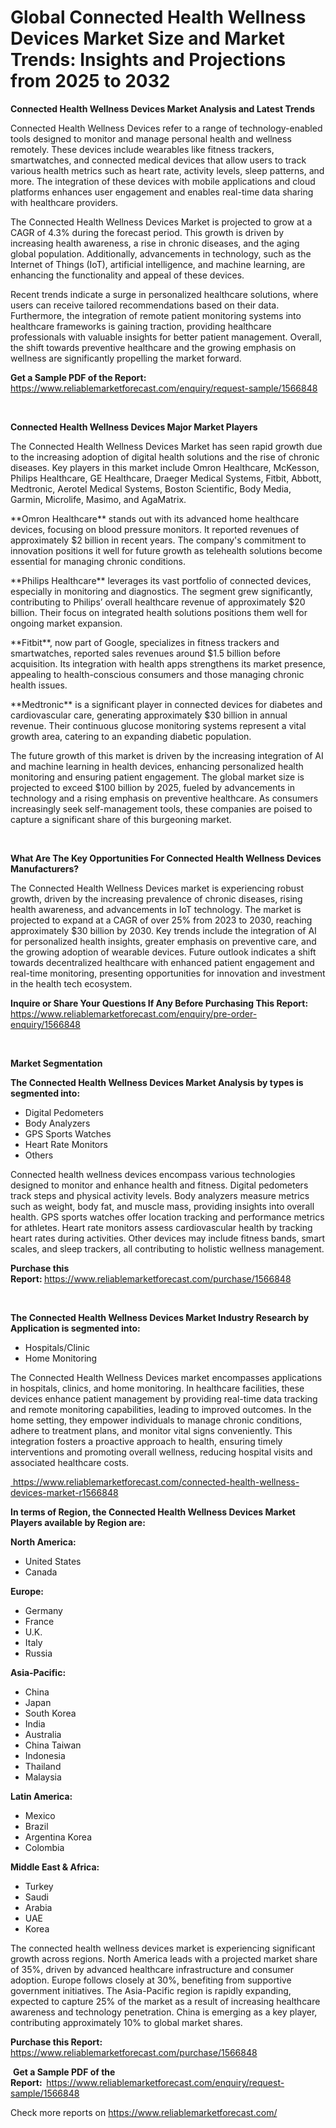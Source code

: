 <p><h1>Global Connected Health Wellness Devices Market Size and Market Trends: Insights and Projections from 2025 to 2032</h1></p><p><strong>Connected Health Wellness Devices Market Analysis and Latest Trends</strong></p>
<p><p>Connected Health Wellness Devices refer to a range of technology-enabled tools designed to monitor and manage personal health and wellness remotely. These devices include wearables like fitness trackers, smartwatches, and connected medical devices that allow users to track various health metrics such as heart rate, activity levels, sleep patterns, and more. The integration of these devices with mobile applications and cloud platforms enhances user engagement and enables real-time data sharing with healthcare providers.</p><p>The Connected Health Wellness Devices Market is projected to grow at a CAGR of 4.3% during the forecast period. This growth is driven by increasing health awareness, a rise in chronic diseases, and the aging global population. Additionally, advancements in technology, such as the Internet of Things (IoT), artificial intelligence, and machine learning, are enhancing the functionality and appeal of these devices.</p><p>Recent trends indicate a surge in personalized healthcare solutions, where users can receive tailored recommendations based on their data. Furthermore, the integration of remote patient monitoring systems into healthcare frameworks is gaining traction, providing healthcare professionals with valuable insights for better patient management. Overall, the shift towards preventive healthcare and the growing emphasis on wellness are significantly propelling the market forward.</p></p>
<p><strong>Get a Sample PDF of the Report:&nbsp;</strong> <a href="https://www.reliablemarketforecast.com/enquiry/request-sample/1566848?utm_campaign=3081&utm_medium=2&utm_source=Github&utm_content=ia&utm_term=22032025&utm_id=connected-health-wellness-devices">https://www.reliablemarketforecast.com/enquiry/request-sample/1566848</a></p>
<p>&nbsp;</p>
<p><strong>Connected Health Wellness Devices Major Market Players</strong></p>
<p><p>The Connected Health Wellness Devices Market has seen rapid growth due to the increasing adoption of digital health solutions and the rise of chronic diseases. Key players in this market include Omron Healthcare, McKesson, Philips Healthcare, GE Healthcare, Draeger Medical Systems, Fitbit, Abbott, Medtronic, Aerotel Medical Systems, Boston Scientific, Body Media, Garmin, Microlife, Masimo, and AgaMatrix.</p><p>**Omron Healthcare** stands out with its advanced home healthcare devices, focusing on blood pressure monitors. It reported revenues of approximately $2 billion in recent years. The company's commitment to innovation positions it well for future growth as telehealth solutions become essential for managing chronic conditions.</p><p>**Philips Healthcare** leverages its vast portfolio of connected devices, especially in monitoring and diagnostics. The segment grew significantly, contributing to Philips’ overall healthcare revenue of approximately $20 billion. Their focus on integrated health solutions positions them well for ongoing market expansion.</p><p>**Fitbit**, now part of Google, specializes in fitness trackers and smartwatches, reported sales revenues around $1.5 billion before acquisition. Its integration with health apps strengthens its market presence, appealing to health-conscious consumers and those managing chronic health issues.</p><p>**Medtronic** is a significant player in connected devices for diabetes and cardiovascular care, generating approximately $30 billion in annual revenue. Their continuous glucose monitoring systems represent a vital growth area, catering to an expanding diabetic population.</p><p>The future growth of this market is driven by the increasing integration of AI and machine learning in health devices, enhancing personalized health monitoring and ensuring patient engagement. The global market size is projected to exceed $100 billion by 2025, fueled by advancements in technology and a rising emphasis on preventive healthcare. As consumers increasingly seek self-management tools, these companies are poised to capture a significant share of this burgeoning market.</p></p>
<p>&nbsp;</p>
<p><strong>What Are The Key Opportunities For Connected Health Wellness Devices Manufacturers?</strong></p>
<p><p>The Connected Health Wellness Devices market is experiencing robust growth, driven by the increasing prevalence of chronic diseases, rising health awareness, and advancements in IoT technology. The market is projected to expand at a CAGR of over 25% from 2023 to 2030, reaching approximately $30 billion by 2030. Key trends include the integration of AI for personalized health insights, greater emphasis on preventive care, and the growing adoption of wearable devices. Future outlook indicates a shift towards decentralized healthcare with enhanced patient engagement and real-time monitoring, presenting opportunities for innovation and investment in the health tech ecosystem.</p></p>
<p><strong>Inquire or Share Your Questions If Any Before Purchasing This Report:</strong> <a href="https://www.reliablemarketforecast.com/enquiry/pre-order-enquiry/1566848?utm_campaign=3081&utm_medium=2&utm_source=Github&utm_content=ia&utm_term=22032025&utm_id=connected-health-wellness-devices">https://www.reliablemarketforecast.com/enquiry/pre-order-enquiry/1566848</a></p>
<p>&nbsp;</p>
<p><strong>Market Segmentation</strong></p>
<p><strong>The Connected Health Wellness Devices Market Analysis by types is segmented into:</strong></p>
<p><ul><li>Digital Pedometers</li><li>Body Analyzers</li><li>GPS Sports Watches</li><li>Heart Rate Monitors</li><li>Others</li></ul></p>
<p><p>Connected health wellness devices encompass various technologies designed to monitor and enhance health and fitness. Digital pedometers track steps and physical activity levels. Body analyzers measure metrics such as weight, body fat, and muscle mass, providing insights into overall health. GPS sports watches offer location tracking and performance metrics for athletes. Heart rate monitors assess cardiovascular health by tracking heart rates during activities. Other devices may include fitness bands, smart scales, and sleep trackers, all contributing to holistic wellness management.</p></p>
<p><strong>Purchase this Report:&nbsp;</strong><a href="https://www.reliablemarketforecast.com/purchase/1566848?utm_campaign=3081&utm_medium=2&utm_source=Github&utm_content=ia&utm_term=22032025&utm_id=connected-health-wellness-devices">https://www.reliablemarketforecast.com/purchase/1566848</a></p>
<p>&nbsp;</p>
<p><strong>The Connected Health Wellness Devices Market Industry Research by Application is segmented into:</strong></p>
<p><ul><li>Hospitals/Clinic</li><li>Home Monitoring</li></ul></p>
<p><p>The Connected Health Wellness Devices market encompasses applications in hospitals, clinics, and home monitoring. In healthcare facilities, these devices enhance patient management by providing real-time data tracking and remote monitoring capabilities, leading to improved outcomes. In the home setting, they empower individuals to manage chronic conditions, adhere to treatment plans, and monitor vital signs conveniently. This integration fosters a proactive approach to health, ensuring timely interventions and promoting overall wellness, reducing hospital visits and associated healthcare costs.</p></p>
<p><a href="https://www.reliablemarketforecast.com/connected-health-wellness-devices-market-r1566848?utm_campaign=3081&utm_medium=2&utm_source=Github&utm_content=ia&utm_term=22032025&utm_id=connected-health-wellness-devices">&nbsp;https://www.reliablemarketforecast.com/connected-health-wellness-devices-market-r1566848</a></p>
<p><strong>In terms of Region, the Connected Health Wellness Devices Market Players available by Region are:</strong></p>
<p>
    <p> <strong> North America: </strong>
        <ul>
            <li>United States</li>
            <li>Canada</li>
        </ul>
        </p> 
    <p> <strong> Europe: </strong>
        <ul>
            <li>Germany</li>
            <li>France</li>
            <li>U.K.</li>
            <li>Italy</li>
            <li>Russia</li>
        </ul>
        </p> 
    <p> <strong> Asia-Pacific: </strong>
        <ul>
            <li>China</li>
            <li>Japan</li>
            <li>South Korea</li>
            <li>India</li>
            <li>Australia</li>
            <li>China Taiwan</li>
            <li>Indonesia</li>
            <li>Thailand</li>
            <li>Malaysia</li>
        </ul>
        </p> 
    <p> <strong> Latin America: </strong>
        <ul>
            <li>Mexico</li>
            <li>Brazil</li>
            <li>Argentina Korea</li>
            <li>Colombia</li>
        </ul>
        </p> 
    <p> <strong> Middle East & Africa: </strong>
        <ul>
            <li>Turkey</li>
            <li>Saudi</li>
            <li>Arabia</li>
            <li>UAE</li>
            <li>Korea</li>
        </ul>
    </p>
    </p>
<p><p>The connected health wellness devices market is experiencing significant growth across regions. North America leads with a projected market share of 35%, driven by advanced healthcare infrastructure and consumer adoption. Europe follows closely at 30%, benefiting from supportive government initiatives. The Asia-Pacific region is rapidly expanding, expected to capture 25% of the market as a result of increasing healthcare awareness and technology penetration. China is emerging as a key player, contributing approximately 10% to global market shares.</p></p>
<p><strong>Purchase this Report: </strong><a href="https://www.reliablemarketforecast.com/purchase/1566848?utm_campaign=3081&utm_medium=2&utm_source=Github&utm_content=ia&utm_term=22032025&utm_id=connected-health-wellness-devices">https://www.reliablemarketforecast.com/purchase/1566848</a></p>
<p>&nbsp;<strong>Get a Sample PDF of the Report:&nbsp;&nbsp;</strong><a href="https://www.reliablemarketforecast.com/enquiry/request-sample/1566848?utm_campaign=3081&utm_medium=2&utm_source=Github&utm_content=ia&utm_term=22032025&utm_id=connected-health-wellness-devices">https://www.reliablemarketforecast.com/enquiry/request-sample/1566848</a></p>
<p><strong></strong></p>
<p>Check more reports on <a href="https://www.reliablemarketforecast.com/?utm_campaign=3081&utm_medium=2&utm_source=Github&utm_content=ia&utm_term=22032025&utm_id=connected-health-wellness-devices">https://www.reliablemarketforecast.com/</a></p>
